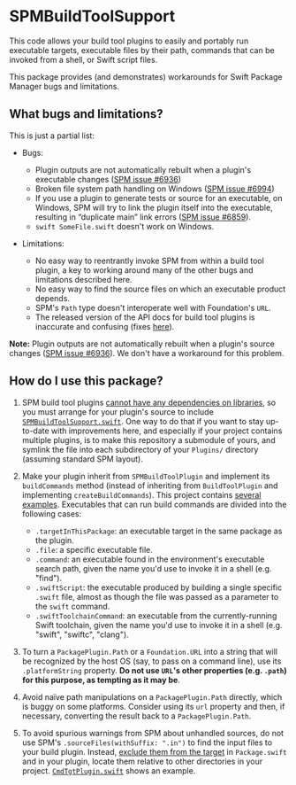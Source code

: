 # SPMBuildToolSupport

This code allows your build tool plugins to easily and portably run executable targets, executable
files by their path, commands that can be invoked from a shell, or Swift script files.

This package provides (and demonstrates) workarounds for Swift Package Manager bugs and limitations.

## What bugs and limitations?

This is just a partial list:

- Bugs:
  - Plugin outputs are not automatically rebuilt when a plugin's executable changes ([SPM issue
    #6936](https://github.com/apple/swift-package-manager/issues/6936))
  - Broken file system path handling on Windows ([SPM issue
    #6994](https://github.com/apple/swift-package-manager/issues/6994))
  - If you use a plugin to generate tests or source for an executable, on Windows, SPM will try to
    link the plugin itself into the executable, resulting in “duplicate main” link errors ([SPM issue
    #6859](https://github.com/apple/swift-package-manager/issues/6859#issuecomment-1720371716)).
  - `swift SomeFile.swift` doesn't work on Windows.
  
- Limitations:

  - No easy way to reentrantly invoke SPM from within a build tool plugin, a key to working around
    many of the other bugs and limitations described here.
  - No easy way to find the source files on which an executable product depends.
  - SPM's `Path` type doesn't interoperate well with Foundation's `URL`.
  - The released version of the API docs for build tool plugins is inaccurate and confusing (fixes
    [here](https://github.com/apple/swift-package-manager/pull/6941/files)).

**Note:** Plugin outputs are not automatically rebuilt when a plugin's source changes ([SPM issue
    #6936](https://github.com/apple/swift-package-manager/issues/6936)).  We don't have a workaround
    for this problem.

## How do I use this package?

1. SPM build tool plugins [cannot have any dependencies on
   libraries](https://forums.swift.org/t/difficulty-sharing-code-between-swift-package-manager-plugins/61690/10),
   so you must arrange for your plugin's source to include
   [`SPMBuildToolSupport.swift`](SPMBuildToolSupport.swift).  One way to do that if you want to stay
   up-to-date with improvements here, and especially if your project contains multiple plugins, is
   to make this repository a submodule of yours, and symlink the file into each subdirectory of your
   `Plugins/` directory (assuming standard SPM layout).

2. Make your plugin inherit from `SPMBuildToolPlugin` and implement its `buildCommands` method
   (instead of inheriting from `BuildToolPlugin` and implementing `createBuildCommands`).  This
   project contains [several examples](https://github.com/dabrahams/SPMBuildToolSupport/tree/main/Plugins).
   Executables that can run build commands are divided into the following cases:

   - `.targetInThisPackage`: an executable target in the same package as the plugin.
   - `.file`: a specific executable file.
   - `.command`: an executable found in the environment's executable search path,
     given the name you'd use to invoke it in a shell (e.g. "find").
   - `.swiftScript`: the executable produced by building a single specific `.swift` file, almost as
     though the file was passed as a parameter to the `swift` command.
   - `.swiftToolchainCommand`: an executable from the currently-running Swift toolchain, given the
     name you'd use to invoke it in a shell (e.g. "swift", "swiftc", "clang").


4. To turn a `PackagePlugin.Path` or a `Foundation.URL` into a string that will be recognized by the
   host OS (say, to pass on a command line), use its `.platformString` property.  **Do not use
   `URL`'s other properties (e.g. `.path`) for this purpose, as tempting as it may be**.

5. Avoid naïve path manipulations on a `PackagePlugin.Path` directly, which is buggy on some
   platforms.  Consider using its `url` property and then, if necessary, converting the result back
   to a `PackagePlugin.Path`.

6. To avoid spurious warnings from SPM about unhandled sources, do not use SPM's
   `.sourceFiles(withSuffix: ".in")` to find the input files to your build plugin.  Instead,
   [exclude them from the
   target](https://github.com/dabrahams/SPMBuildToolSupport/blob/48d0253/Package.swift#L45) in
   `Package.swift` and in your plugin, locate them relative to other directories in your
   project. [`CmdTgtPlugin.swift`](https://github.com/dabrahams/SPMBuildToolSupport/blob/48d0253/Plugins/CmdTgtPlugin/CmdTgtPlugin.swift#L11-L14)
   shows an example.
